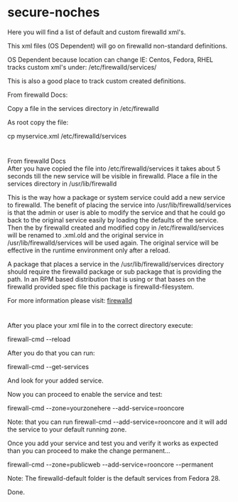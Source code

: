 # secure-noches
Here you will find a list of default and custom firewalld xml's.

This xml files (OS Dependent) will go on firewalld non-standard definitions.

OS Dependent because location can change IE: Centos, Fedora, RHEL tracks custom xml's under: /etc/firewalld/services/

This is also a good place to track custom created definitions.

From firewalld Docs:

Copy a file in the services directory in /etc/firewalld

As root copy the file:

cp myservice.xml /etc/firewalld/services  

#
From firewalld Docs  
After you have copied the file into /etc/firewalld/services it takes about 5 seconds till the new service will be visible in firewalld.
Place a file in the services directory in /usr/lib/firewalld

This is the way how a package or system service could add a new service to firewalld. The benefit of placing the service into /usr/lib/firewalld/services is that the admin or user is able to modify the service and that he could go back to the original service easily by loading the defaults of the service. Then the by firewalld created and modified copy in /etc/firewalld/services will be renamed to <service>.xml.old and the original service in /usr/lib/firewalld/services will be used again. The original service will be effective in the runtime environment only after a reload.

A package that places a service in the /usr/lib/firewalld/services directory should require the firewalld package or sub package that is providing the path. In an RPM based distribution that is using or that bases on the firewalld provided spec file this package is firewalld-filesystem.

For more information please visit: [firewalld](https://firewalld.org/documentation/howto/add-a-service.html)  
#

After you place your xml file in to the correct directory execute:

firewall-cmd --reload

After you do that you can run:

firewall-cmd --get-services

And look for your added service.

Now you can proceed to enable the service and test:

firewall-cmd --zone=yourzonehere --add-service=rooncore 

Note: that you can run firewall-cmd --add-service=rooncore and it will add the service to your default running zone.

Once you add your service and test you and verify it works as expected than you can proceed to make the change permanent...

firewall-cmd --zone=publicweb --add-service=rooncore --permanent

Note: The firewalld-default folder is the default services from Fedora 28.

Done.
